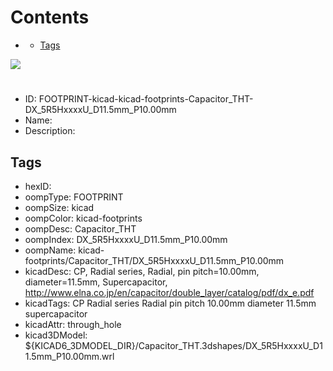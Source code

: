 



Contents
========

* [](#)
	* [Tags](#tags)
  
![][im]
# 

- ID: FOOTPRINT-kicad-kicad-footprints-Capacitor_THT-DX_5R5HxxxxU_D11.5mm_P10.00mm
- Name: 
- Description: 

## Tags

- hexID: 
- oompType: FOOTPRINT
- oompSize: kicad
- oompColor: kicad-footprints
- oompDesc: Capacitor_THT
- oompIndex: DX_5R5HxxxxU_D11.5mm_P10.00mm
- oompName: kicad-footprints/Capacitor_THT/DX_5R5HxxxxU_D11.5mm_P10.00mm
- kicadDesc: CP, Radial series, Radial, pin pitch=10.00mm, diameter=11.5mm, Supercapacitor, http://www.elna.co.jp/en/capacitor/double_layer/catalog/pdf/dx_e.pdf
- kicadTags: CP Radial series Radial pin pitch 10.00mm diameter 11.5mm supercapacitor
- kicadAttr: through_hole
- kicad3DModel: ${KICAD6_3DMODEL_DIR}/Capacitor_THT.3dshapes/DX_5R5HxxxxU_D11.5mm_P10.00mm.wrl



[im]: image.png
